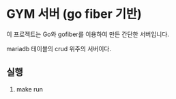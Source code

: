 # GYM 서버 (go fiber 기반)

이 프로젝트는 Go와 gofiber를 이용하여 만든 간단한 서버입니다.

mariadb 테이블의 crud 위주의 서버이다.

## 실행

1. make run
